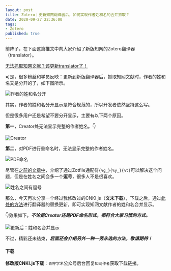 ```yaml
---
layout: post
title: Zotero｜更新知网翻译器后，如何实现作者姓和名的合并抓取？
date: 2020-09-27 22:36:00
tags: 
- Zotero
published: true
---
```




前阵子，在下面这篇推文中向大家介绍了新版知网的Zotero翻译器（translator）。

[无法抓取知网文献？该更新translator了！](https://mp.weixin.qq.com/s/84V5kmV9wwxrmhLSt0r-HQ)

可是，很多粉丝和学员反映：更新到新版翻译器后，抓取知网文献时，作者的姓和名又是分开的了，如下图所示。

![作者的姓和名分开](https://figurebed-iseex.oss-cn-hangzhou.aliyuncs.com/img/20200926162331.png)

其实，作者的姓和名分开显示是符合规范的，所以开发者依然坚持这么写。

但是很多用户还是希望不要分开显示，主要有以下两个原因。

**第一**，Creator处无法显示完整的作者姓名。👇

![Creator](https://figurebed-iseex.oss-cn-hangzhou.aliyuncs.com/img/20200926162948.png)

**第二**，对PDF进行重命名时，无法显示完整的作者姓名。

![PDF命名](https://figurebed-iseex.oss-cn-hangzhou.aliyuncs.com/img/20200926163244.png)

尽管在[之前的文章中](https://mp.weixin.qq.com/s/9uwJHsO5u0gS6FCzv_q52w)，介绍了通过Zotfile通配符`{%g_}{%y_}{%t}`可以解决这个问题，但是在姓名之间会多一个**逗号**，很多人不是很喜欢。

![姓名之间有逗号](https://figurebed-iseex.oss-cn-hangzhou.aliyuncs.com/img/20200926163820.png)

那么，今天再次分享一个经过我修改过的CNKI.js（**文末下载**），下载之后，通过[此处的方法](https://mp.weixin.qq.com/s/84V5kmV9wwxrmhLSt0r-HQ)进行翻译器的替换更新，即可实现知网文献作者的姓和名合并显示。

👇效果如下。***不论是Creator还是PDF命名形式，都符合大家习惯的方式。***

![更新后：姓和名合并显示](https://figurebed-iseex.oss-cn-hangzhou.aliyuncs.com/img/20200926165038.png)

不过，精彩还未结束，***后面还会介绍另外一种一劳永逸的方法，敬请期待！***

#### 下载

**修改版CNKI.js下载**：`青柠学术`公众号后台回复`知网作者`获取下载链接。